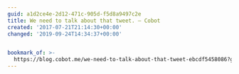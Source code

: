 ```yaml
---
guid: a1d2ce4e-2d12-471c-905d-f5d8a9497c2e
title: We need to talk about that tweet. – Cobot
created: '2017-07-21T21:14:30+00:00'
changed: '2019-09-24T14:34:37+00:00'


bookmark_of: >-
  https://blog.cobot.me/we-need-to-talk-about-that-tweet-ebcdf5458086?gi=3cb820a4c9c
---
```




